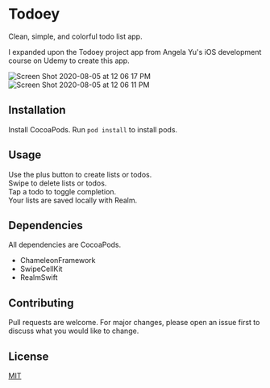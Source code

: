 # Todoey

Clean, simple, and colorful todo list app.

I expanded upon the Todoey project app from Angela Yu's iOS development course on Udemy to create this app.

![Screen Shot 2020-08-05 at 12 06 17 PM](https://user-images.githubusercontent.com/27787704/89436646-8215b580-d714-11ea-8cb8-528d7f08f882.png)
![Screen Shot 2020-08-05 at 12 06 11 PM](https://user-images.githubusercontent.com/27787704/89436654-8510a600-d714-11ea-9e23-4b5711c10bdb.png)

## Installation

Install CocoaPods. Run `pod install` to install pods.

## Usage

Use the plus button to create lists or todos.  
Swipe to delete lists or todos.  
Tap a todo to toggle completion.  
Your lists are saved locally with Realm.  

## Dependencies

All dependencies are CocoaPods.

* ChameleonFramework
* SwipeCellKit
* RealmSwift

## Contributing

Pull requests are welcome. For major changes, please open an issue first to discuss what you would like to change.

## License
[MIT](https://choosealicense.com/licenses/mit/)
